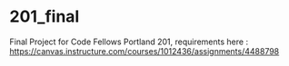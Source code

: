 # 201_final
Final Project for Code Fellows Portland 201, requirements here : https://canvas.instructure.com/courses/1012436/assignments/4488798
